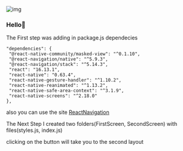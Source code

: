 ![img](https://user-images.githubusercontent.com/75754448/109319126-d1593a00-784e-11eb-88af-1488f6700e48.png)

### Hello👋

The First step was adding in package.js dependecies

   ```
  "dependencies": {
    "@react-native-community/masked-view": "^0.1.10",
    "@react-navigation/native": "^5.9.3",
    "@react-navigation/stack": "^5.14.3",
    "react": "16.13.1",
    "react-native": "0.63.4",
    "react-native-gesture-handler": "^1.10.2",
    "react-native-reanimated": "^1.13.2",
    "react-native-safe-area-context": "^3.1.9",
    "react-native-screens": "^2.18.0"
  },
```

also you can use the site [ReactNavigation](https://reactnavigation.org/docs/getting-started)

The Next Step I created two folders(FirstScreen, SecondScreen) with files(styles.js, index.js)

clicking on the button will take you to the second layout

